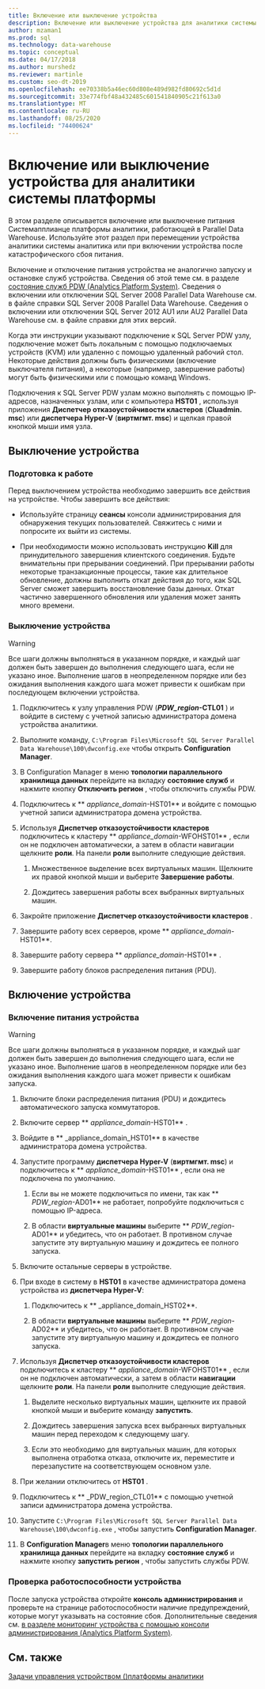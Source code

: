 ```yaml
---
title: Включение или выключение устройства
description: Включение или выключение устройства для аналитики системы платформы
author: mzaman1
ms.prod: sql
ms.technology: data-warehouse
ms.topic: conceptual
ms.date: 04/17/2018
ms.author: murshedz
ms.reviewer: martinle
ms.custom: seo-dt-2019
ms.openlocfilehash: ee70338b5a46ec60d808e489d982fd80692c5d1d
ms.sourcegitcommit: 33e774fbf48a432485c601541840905c21f613a0
ms.translationtype: MT
ms.contentlocale: ru-RU
ms.lasthandoff: 08/25/2020
ms.locfileid: "74400624"
---
```

# <a name="power-the-appliance-on-or-off-for-analytics-platform-system"></a>Включение или выключение устройства для аналитики системы платформы
В этом разделе описывается включение или выключение питания Системапплианце платформы аналитики, работающей в Parallel Data Warehouse. Используйте этот раздел при перемещении устройства аналитики системы аналитика или при включении устройства после катастрофического сбоя питания.  
  
Включение и отключение питания устройства не аналогично запуску и остановке служб устройства. Сведения об этой теме см. в разделе [состояние служб PDW &#40;Analytics Platform System&#41;](pdw-services-status.md). Сведения о включении или отключении SQL Server 2008 Parallel Data Warehouse см. в файле справки SQL Server 2008 Parallel Data Warehouse. Сведения о включении или отключении SQL Server 2012 AU1 или AU2 Parallel Data Warehouse см. в файле справки для этих версий.  
  
Когда эти инструкции указывают подключение к SQL Server PDW узлу, подключение может быть локальным с помощью подключаемых устройств (KVM) или удаленно с помощью удаленный рабочий стол. Некоторые действия должны быть физическими (включение выключателя питания), а некоторые (например, завершение работы) могут быть физическими или с помощью команд Windows.  
  
Подключения к SQL Server PDW узлам можно выполнять с помощью IP-адресов, назначенных узлам, или с компьютера **HST01** , используя приложения **Диспетчер отказоустойчивости кластеров** (**Cluadmin. msc**) или **диспетчера Hyper-V** (**виртмгмт. msc**) и щелкая правой кнопкой мыши имя узла.  
  
## <a name="power-off-the-appliance"></a><a name="PowerOff"></a>Выключение устройства  
  
### <a name="before-you-begin"></a>Подготовка к работе  
Перед выключением устройства необходимо завершить все действия на устройстве. Чтобы завершить все действия:  
  
-   Используйте страницу **сеансы** консоли администрирования для обнаружения текущих пользователей. Свяжитесь с ними и попросите их выйти из системы.  
  
-   При необходимости можно использовать инструкцию **Kill** для принудительного завершения клиентского соединения. Будьте внимательны при прерывании соединений. При прерывании работы некоторые транзакционные процессы, такие как длительное обновление, должны выполнить откат действия до того, как SQL Server сможет завершить восстановление базы данных. Откат частично завершенного обновления или удаления может занять много времени.  
  
### <a name="to-power-off-the-appliance"></a>Выключение устройства  
  
> [!WARNING]  
> Все шаги должны выполняться в указанном порядке, и каждый шаг должен быть завершен до выполнения следующего шага, если не указано иное. Выполнение шагов в неопределенном порядке или без ожидания выполнения каждого шага может привести к ошибкам при последующем включении устройства.  
  
1.  Подключитесь к узлу управления PDW (**_PDW_region_-CTL01** ) и войдите в систему с учетной записью администратора домена устройства аналитики.  
  
2.  Выполните команду, `C:\Program Files\Microsoft SQL Server Parallel Data Warehouse\100\dwconfig.exe` чтобы открыть **Configuration Manager**.  
  
3.  В Configuration Manager в меню **топологии параллельного хранилища данных** перейдите на вкладку **состояние служб** и нажмите кнопку **Отключить регион** , чтобы отключить службы PDW.   
  
4.  Подключитесь к ** _appliance_domain_-HST01** и войдите с помощью учетной записи администратора домена устройства.  
  
5.  Используя **Диспетчер отказоустойчивости кластеров** подключитесь к кластеру ** _appliance_domain_-WFOHST01** , если он не подключен автоматически, а затем в области навигации щелкните **роли**. На панели **роли** выполните следующие действия.  
  
    1.  Множественное выделение всех виртуальных машин. Щелкните их правой кнопкой мыши и выберите **Завершение работы**.  
  
    2.  Дождитесь завершения работы всех выбранных виртуальных машин.  
  
6.  Закройте приложение **Диспетчер отказоустойчивости кластеров** .  
  
7. Завершите работу всех серверов, кроме ** _appliance_domain_-HST01**.  
  
8. Завершите работу сервера ** _appliance_domain_-HST01** .  
  
9. Завершите работу блоков распределения питания (PDU).  
  
## <a name="power-on-the-appliance"></a><a name="PowerOn"></a>Включение устройства  
  
### <a name="to-power-on-the-appliance"></a>Включение питания устройства  
  
> [!WARNING]  
> Все шаги должны выполняться в указанном порядке, и каждый шаг должен быть завершен до выполнения следующего шага, если не указано иное. Выполнение шагов в неопределенном порядке или без ожидания выполнения каждого шага может привести к ошибкам запуска.  
  
1.  Включите блоки распределения питания (PDU) и дождитесь автоматического запуска коммутаторов.  
  
2.  Включите сервер ** _appliance_domain_-HST01** .  
  
3.  Войдите в ** _appliance_domain_HST01** в качестве администратора домена устройства.  
  
4.  Запустите программу **диспетчера Hyper-V** (**виртмгмт. msc**) и подключитесь к ** _appliance_domain_-HST01** , если она не подключена по умолчанию.  
  
    1.  Если вы не можете подключиться по имени, так как ** _PDW_region_-AD01** не работает, попробуйте подключиться с помощью IP-адреса.  
  
    2.  В области **виртуальные машины** выберите ** _PDW_region_-AD01** и убедитесь, что он работает. В противном случае запустите эту виртуальную машину и дождитесь ее полного запуска.  
  
5.  Включите остальные серверы в устройстве.  
  
6.  При входе в систему в **HST01** в качестве администратора домена устройства из **диспетчера Hyper-V**:  
  
    1.  Подключитесь к ** _appliance_domain_HST02**.  
  
    2.  В области **виртуальные машины** выберите ** _PDW_region_-AD02** и убедитесь, что он работает.  В противном случае запустите эту виртуальную машину и дождитесь ее полного запуска.  
  
7.  Используя **Диспетчер отказоустойчивости кластеров** подключитесь к кластеру ** _appliance_domain_-WFOHST01** , если он не подключен автоматически, а затем в области **навигации** щелкните **роли**. На панели **роли** выполните следующие действия.  
  
    1.  Выделите несколько виртуальных машин, щелкните их правой кнопкой мыши и выберите команду **запустить**.  
  
    2.  Дождитесь завершения запуска всех выбранных виртуальных машин перед переходом к следующему шагу.  
  
    3.  Если это необходимо для виртуальных машин, для которых выполнена отработка отказа, отключите их, переместите и перезапустите на соответствующем основном узле.  
  
8. При желании отключитесь от **HST01** .  
  
9. Подключитесь к ** _PDW_region_CTL01** с помощью учетной записи администратора домена устройства.  
  
10. Запустите `C:\Program Files\Microsoft SQL Server Parallel Data Warehouse\100\dwconfig.exe` , чтобы запустить **Configuration Manager**.  
  
11. В **Configuration Manager**в меню **топологии параллельного хранилища данных** перейдите на вкладку **состояние служб** и нажмите кнопку **запустить регион** , чтобы запустить службы PDW.  
  
### <a name="to-verify-the-appliance-health"></a>Проверка работоспособности устройства  
После запуска устройства откройте **консоль администрирования** и проверьте на странице работоспособности наличие предупреждений, которые могут указывать на состояние сбоя. Дополнительные сведения см. [в разделе мониторинг устройства с помощью консоли администрирования &#40;Analytics Platform System&#41;](monitor-the-appliance-by-using-the-admin-console.md).  
  
## <a name="see-also"></a>См. также  
[Задачи управления устройством &#40;&#41;платформы аналитики ](appliance-management-tasks.md)  
  
